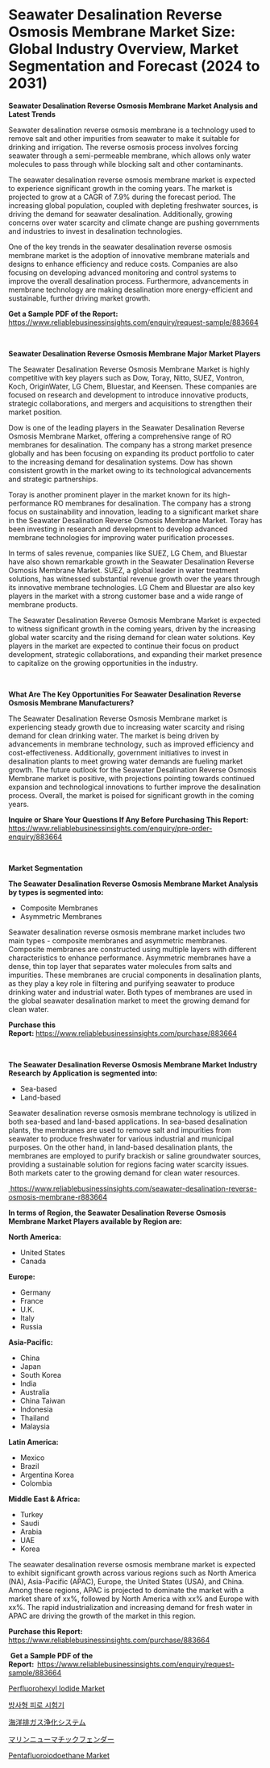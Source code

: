 <p><h1>Seawater Desalination Reverse Osmosis Membrane Market Size: Global Industry Overview, Market Segmentation and Forecast (2024 to 2031)</h1></p><p><strong>Seawater Desalination Reverse Osmosis Membrane Market Analysis and Latest Trends</strong></p>
<p><p>Seawater desalination reverse osmosis membrane is a technology used to remove salt and other impurities from seawater to make it suitable for drinking and irrigation. The reverse osmosis process involves forcing seawater through a semi-permeable membrane, which allows only water molecules to pass through while blocking salt and other contaminants.</p><p>The seawater desalination reverse osmosis membrane market is expected to experience significant growth in the coming years. The market is projected to grow at a CAGR of 7.9% during the forecast period. The increasing global population, coupled with depleting freshwater sources, is driving the demand for seawater desalination. Additionally, growing concerns over water scarcity and climate change are pushing governments and industries to invest in desalination technologies.</p><p>One of the key trends in the seawater desalination reverse osmosis membrane market is the adoption of innovative membrane materials and designs to enhance efficiency and reduce costs. Companies are also focusing on developing advanced monitoring and control systems to improve the overall desalination process. Furthermore, advancements in membrane technology are making desalination more energy-efficient and sustainable, further driving market growth.</p></p>
<p><strong>Get a Sample PDF of the Report:&nbsp;</strong> <a href="https://www.reliablebusinessinsights.com/enquiry/request-sample/883664">https://www.reliablebusinessinsights.com/enquiry/request-sample/883664</a></p>
<p>&nbsp;</p>
<p><strong>Seawater Desalination Reverse Osmosis Membrane Major Market Players</strong></p>
<p><p>The Seawater Desalination Reverse Osmosis Membrane Market is highly competitive with key players such as Dow, Toray, Nitto, SUEZ, Vontron, Koch, OriginWater, LG Chem, Bluestar, and Keensen. These companies are focused on research and development to introduce innovative products, strategic collaborations, and mergers and acquisitions to strengthen their market position.</p><p>Dow is one of the leading players in the Seawater Desalination Reverse Osmosis Membrane Market, offering a comprehensive range of RO membranes for desalination. The company has a strong market presence globally and has been focusing on expanding its product portfolio to cater to the increasing demand for desalination systems. Dow has shown consistent growth in the market owing to its technological advancements and strategic partnerships.</p><p>Toray is another prominent player in the market known for its high-performance RO membranes for desalination. The company has a strong focus on sustainability and innovation, leading to a significant market share in the Seawater Desalination Reverse Osmosis Membrane Market. Toray has been investing in research and development to develop advanced membrane technologies for improving water purification processes.</p><p>In terms of sales revenue, companies like SUEZ, LG Chem, and Bluestar have also shown remarkable growth in the Seawater Desalination Reverse Osmosis Membrane Market. SUEZ, a global leader in water treatment solutions, has witnessed substantial revenue growth over the years through its innovative membrane technologies. LG Chem and Bluestar are also key players in the market with a strong customer base and a wide range of membrane products.</p><p>The Seawater Desalination Reverse Osmosis Membrane Market is expected to witness significant growth in the coming years, driven by the increasing global water scarcity and the rising demand for clean water solutions. Key players in the market are expected to continue their focus on product development, strategic collaborations, and expanding their market presence to capitalize on the growing opportunities in the industry.</p></p>
<p>&nbsp;</p>
<p><strong>What Are The Key Opportunities For Seawater Desalination Reverse Osmosis Membrane Manufacturers?</strong></p>
<p><p>The Seawater Desalination Reverse Osmosis Membrane market is experiencing steady growth due to increasing water scarcity and rising demand for clean drinking water. The market is being driven by advancements in membrane technology, such as improved efficiency and cost-effectiveness. Additionally, government initiatives to invest in desalination plants to meet growing water demands are fueling market growth. The future outlook for the Seawater Desalination Reverse Osmosis Membrane market is positive, with projections pointing towards continued expansion and technological innovations to further improve the desalination process. Overall, the market is poised for significant growth in the coming years.</p></p>
<p><strong>Inquire or Share Your Questions If Any Before Purchasing This Report:</strong> <a href="https://www.reliablebusinessinsights.com/enquiry/pre-order-enquiry/883664">https://www.reliablebusinessinsights.com/enquiry/pre-order-enquiry/883664</a></p>
<p>&nbsp;</p>
<p><strong>Market Segmentation</strong></p>
<p><strong>The Seawater Desalination Reverse Osmosis Membrane Market Analysis by types is segmented into:</strong></p>
<p><ul><li>Composite Membranes</li><li>Asymmetric Membranes</li></ul></p>
<p><p>Seawater desalination reverse osmosis membrane market includes two main types - composite membranes and asymmetric membranes. Composite membranes are constructed using multiple layers with different characteristics to enhance performance. Asymmetric membranes have a dense, thin top layer that separates water molecules from salts and impurities. These membranes are crucial components in desalination plants, as they play a key role in filtering and purifying seawater to produce drinking water and industrial water. Both types of membranes are used in the global seawater desalination market to meet the growing demand for clean water.</p></p>
<p><strong>Purchase this Report:&nbsp;</strong><a href="https://www.reliablebusinessinsights.com/purchase/883664">https://www.reliablebusinessinsights.com/purchase/883664</a></p>
<p>&nbsp;</p>
<p><strong>The Seawater Desalination Reverse Osmosis Membrane Market Industry Research by Application is segmented into:</strong></p>
<p><ul><li>Sea-based</li><li>Land-based</li></ul></p>
<p><p>Seawater desalination reverse osmosis membrane technology is utilized in both sea-based and land-based applications. In sea-based desalination plants, the membranes are used to remove salt and impurities from seawater to produce freshwater for various industrial and municipal purposes. On the other hand, in land-based desalination plants, the membranes are employed to purify brackish or saline groundwater sources, providing a sustainable solution for regions facing water scarcity issues. Both markets cater to the growing demand for clean water resources.</p></p>
<p><a href="https://www.reliablebusinessinsights.com/seawater-desalination-reverse-osmosis-membrane-r883664">&nbsp;https://www.reliablebusinessinsights.com/seawater-desalination-reverse-osmosis-membrane-r883664</a></p>
<p><strong>In terms of Region, the Seawater Desalination Reverse Osmosis Membrane Market Players available by Region are:</strong></p>
<p>
    <p> <strong> North America: </strong>
        <ul>
            <li>United States</li>
            <li>Canada</li>
        </ul>
        </p> 
    <p> <strong> Europe: </strong>
        <ul>
            <li>Germany</li>
            <li>France</li>
            <li>U.K.</li>
            <li>Italy</li>
            <li>Russia</li>
        </ul>
        </p> 
    <p> <strong> Asia-Pacific: </strong>
        <ul>
            <li>China</li>
            <li>Japan</li>
            <li>South Korea</li>
            <li>India</li>
            <li>Australia</li>
            <li>China Taiwan</li>
            <li>Indonesia</li>
            <li>Thailand</li>
            <li>Malaysia</li>
        </ul>
        </p> 
    <p> <strong> Latin America: </strong>
        <ul>
            <li>Mexico</li>
            <li>Brazil</li>
            <li>Argentina Korea</li>
            <li>Colombia</li>
        </ul>
        </p> 
    <p> <strong> Middle East & Africa: </strong>
        <ul>
            <li>Turkey</li>
            <li>Saudi</li>
            <li>Arabia</li>
            <li>UAE</li>
            <li>Korea</li>
        </ul>
    </p>
    </p>
<p><p>The seawater desalination reverse osmosis membrane market is expected to exhibit significant growth across various regions such as North America (NA), Asia-Pacific (APAC), Europe, the United States (USA), and China. Among these regions, APAC is projected to dominate the market with a market share of xx%, followed by North America with xx% and Europe with xx%. The rapid industrialization and increasing demand for fresh water in APAC are driving the growth of the market in this region.</p></p>
<p><strong>Purchase this Report: </strong><a href="https://www.reliablebusinessinsights.com/purchase/883664">https://www.reliablebusinessinsights.com/purchase/883664</a></p>
<p>&nbsp;<strong>Get a Sample PDF of the Report:&nbsp;&nbsp;</strong><a href="https://www.reliablebusinessinsights.com/enquiry/request-sample/883664">https://www.reliablebusinessinsights.com/enquiry/request-sample/883664</a></p>
<p><strong></strong></p>
<p><p><a href="https://github.com/Sinjinluong3e0awx2m195k76/Market-Research-Report-List-3/blob/main/perfluorohexyl-iodide-market.md">Perfluorohexyl Iodide Market</a></p><p><a href="https://github.com/asratman/Market-Research-Report-List-1/blob/main/1662538141421.md">방사형 피로 시험기</a></p><p><a href="https://github.com/mm14022023/Market-Research-Report-List-1/blob/main/4961469135918.md">海洋排ガス浄化システム</a></p><p><a href="https://github.com/NikitaBruen/Market-Research-Report-List-1/blob/main/5253431135919.md">マリンニューマチックフェンダー</a></p><p><a href="https://github.com/shotows/Market-Research-Report-List-3/blob/main/pentafluoroiodoethane-market.md">Pentafluoroiodoethane Market</a></p></p>